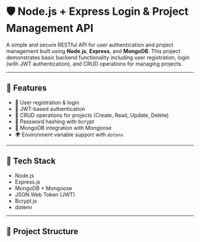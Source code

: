 # 🛡️ Node.js + Express Login & Project Management API

A simple and secure RESTful API for user authentication and project management built using **Node.js**, **Express**, and **MongoDB**. This project demonstrates basic backend functionality including user registration, login (with JWT authentication), and CRUD operations for managing projects.

---

## 🚀 Features

- 🔐 User registration & login
- 🔑 JWT-based authentication
- 🔄 CRUD operations for projects (Create, Read, Update, Delete)
- 🧠 Password hashing with bcrypt
- 🌿 MongoDB integration with Mongoose
- 🌍 Environment variable support with `dotenv`

---

## 🧰 Tech Stack

- Node.js
- Express.js
- MongoDB + Mongoose
- JSON Web Token (JWT)
- Bcrypt.js
- dotenv

---

## 📁 Project Structure

